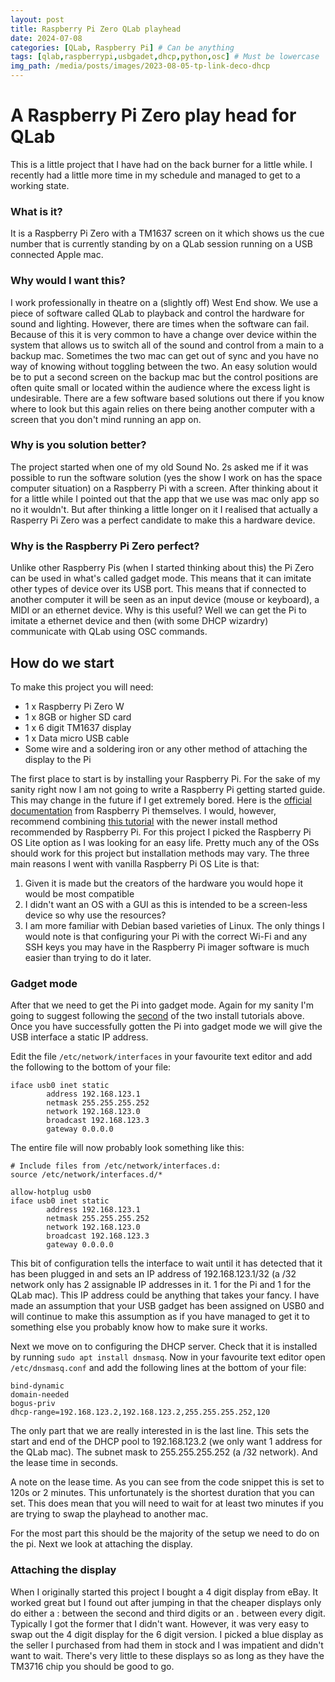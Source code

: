```yaml
---
layout: post
title: Raspberry Pi Zero QLab playhead
date: 2024-07-08
categories: [QLab, Raspberry Pi] # Can be anything
tags: [qlab,raspberrypi,usbgadet,dhcp,python,osc] # Must be lowercase
img_path: /media/posts/images/2023-08-05-tp-link-deco-dhcp
---
```


# A Raspberry Pi Zero play head for QLab
This is a little project that I have had on the back burner for a little while. I recently had a little more time in my schedule and managed to get to a working state.

### What is it?
It is a Raspberry Pi Zero with a TM1637 screen on it which shows us the cue number that is currently standing by on a QLab session running on a USB connected Apple mac.

### Why would I want this?
I work professionally in theatre on a (slightly off) West End show. We use a piece of software called QLab to playback and control the hardware for sound and lighting. However, there are times when the software can fail. Because of this it is very common to have a change over device within the system that allows us to switch all of the sound and control from a main to a backup mac. Sometimes the two mac can get out of sync and you have no way of knowing without toggling between the two. An easy solution would be to put a second screen on the backup mac but the control positions are often quite small or located within the audience where the excess light is undesirable. There are a few software based solutions out there if you know where to look but this again relies on there being another computer with a screen that you don't mind running an app on.

### Why is you solution better?
The project started when one of my old Sound No. 2s asked me if it was possible to run the software solution (yes the show I work on has the space computer situation) on a Raspberry Pi with a screen. After thinking about it for a little while I pointed out that the app that we use was mac only app so no it wouldn't. But after thinking a little longer on it I realised that actually a Rasperry Pi Zero was a perfect candidate to make this a hardware device.

### Why is the Raspberry Pi Zero perfect?
Unlike other Raspberry Pis (when I started thinking about this) the Pi Zero can be used in what's called gadget mode. This means that it can imitate other types of device over its USB port. This means that if connected to another computer it will be seen as an input device (mouse or keyboard), a MIDI or an ethernet device. Why is this useful? Well we can get the Pi to imitate a ethernet device and then (with some DHCP wizardry) communicate with QLab using OSC commands.

## How do we start
To make this project you will need:
  - 1 x Raspberry Pi Zero W
  - 1 x 8GB or higher SD card
  - 1 x 6 digit TM1637 display
  - 1 x Data micro USB cable
  - Some wire and a soldering iron or any other method of attaching the display to the Pi

The first place to start is by installing your Raspberry Pi. For the sake of my sanity right now I am not going to write a Raspberry Pi getting started guide. This may change in the future if I get extremely bored. Here is the [official documentation](https://www.raspberrypi.com/documentation/computers/getting-started.html) from Raspberry Pi themselves. I would, however, recommend combining [this tutorial](https://www.circuitbasics.com/raspberry-pi-zero-ethernet-gadget/) with the newer install method recommended by Raspberry Pi. For this project I picked the Raspberry Pi OS Lite option as I was looking for an easy life. Pretty much any of the OSs should work for this project but installation methods may vary. The three main reasons I went with vanilla Raspberry Pi OS Lite is that:
  1. Given it is made but the creators of the hardware you would hope it would be most compatible
  2. I didn't want an OS with a GUI as this is intended to be a screen-less device so why use the resources?
  3. I am more familiar with Debian based varieties of Linux.
The only things I would note is that configuring your Pi with the correct Wi-Fi and any SSH keys you may have in the Raspberry Pi imager software is much easier than trying to do it later.

### Gadget mode
After that we need to get the Pi into gadget mode. Again for my sanity I'm going to suggest following the [second](https://www.circuitbasics.com/raspberry-pi-zero-ethernet-gadget/) of the two install tutorials above. Once you have successfully gotten the Pi into gadget mode we will give the USB interface a static IP address.

Edit the file `/etc/network/interfaces` in your favourite text editor and add the following to the bottom of your file:
``` allow-hotplug usb0
iface usb0 inet static
        address 192.168.123.1
        netmask 255.255.255.252
        network 192.168.123.0
        broadcast 192.168.123.3
        gateway 0.0.0.0
```

The entire file will now probably look something like this:
``` # interfaces(5) file used by ifup(8) and ifdown(8)
# Include files from /etc/network/interfaces.d:
source /etc/network/interfaces.d/*

allow-hotplug usb0
iface usb0 inet static
        address 192.168.123.1
        netmask 255.255.255.252
        network 192.168.123.0
        broadcast 192.168.123.3
        gateway 0.0.0.0
```
This bit of configuration tells the interface to wait until it has detected that it has been plugged in and sets an IP address of 192.168.123.1/32 (a /32 network only has 2 assignable IP addresses in it. 1 for the Pi and 1 for the QLab mac). This IP address could be anything that takes your fancy. I have made an assumption that your USB gadget has been assigned on USB0 and will continue to make this assumption as if you have managed to get it to something else you probably know how to make sure it works.

Next we move on to configuring the DHCP server. Check that it is installed by running `sudo apt install dnsmasq`. Now in your favourite text editor open `/etc/dnsmasq.conf` and add the following lines at the bottom of your file:
``` interface=usb0
bind-dynamic
domain-needed
bogus-priv
dhcp-range=192.168.123.2,192.168.123.2,255.255.255.252,120
```
The only part that we are really interested in is the last line. This sets the start and end of the DHCP pool to 192.168.123.2 (we only want 1 address for the QLab mac). The subnet mask to 255.255.255.252 (a /32 network). And the lease time in seconds.

A note on the lease time. As you can see from the code snippet this is set to 120s or 2 minutes. This unfortunately is the shortest duration that you can set. This does mean that you will need to wait for at least two minutes if you are trying to swap the playhead to another mac.

For the most part this should be the majority of the setup we need to do on the pi. Next we look at attaching the display.

### Attaching the display
When I originally started this project I bought a 4 digit display from eBay. It worked great but I found out after jumping in that the cheaper displays only do either a : between the second and third digits or an . between every digit. Typically I got the former that I didn't want. However, it was very easy to swap out the 4 digit display for the 6 digit version. I picked a blue display as the seller I purchased from had them in stock and I was impatient and didn't want to wait. There's very little to these displays so as long as they have the TM3716 chip you should be good to go.

